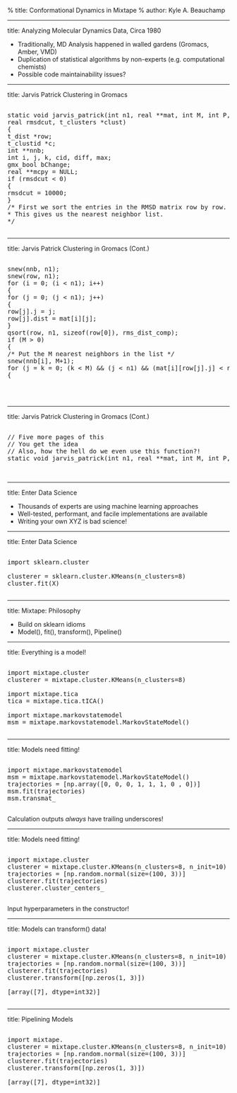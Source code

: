 % title: Conformational Dynamics in Mixtape
% author: Kyle A. Beauchamp

---
title: Analyzing Molecular Dynamics Data, Circa 1980

- Traditionally, MD Analysis happened in walled gardens (Gromacs, Amber, VMD)
- Duplication of statistical algorithms by non-experts (e.g. computational chemists)
- Possible code maintainability issues?


---
title: Jarvis Patrick Clustering in Gromacs

<pre class="prettyprint" data-lang="c">

static void jarvis_patrick(int n1, real **mat, int M, int P,
real rmsdcut, t_clusters *clust)
{
t_dist *row;
t_clustid *c;
int **nnb;
int i, j, k, cid, diff, max;
gmx_bool bChange;
real **mcpy = NULL;
if (rmsdcut < 0)
{
rmsdcut = 10000;
}
/* First we sort the entries in the RMSD matrix row by row.
* This gives us the nearest neighbor list.
*/

</pre>


---
title: Jarvis Patrick Clustering in Gromacs (Cont.)

<pre class="prettyprint" data-lang="c">

snew(nnb, n1);
snew(row, n1);
for (i = 0; (i < n1); i++)
{
for (j = 0; (j < n1); j++)
{
row[j].j = j;
row[j].dist = mat[i][j];
}
qsort(row, n1, sizeof(row[0]), rms_dist_comp);
if (M > 0)
{
/* Put the M nearest neighbors in the list */
snew(nnb[i], M+1);
for (j = k = 0; (k < M) && (j < n1) && (mat[i][row[j].j] < rmsdcut); j++)
{



</pre>



---
title: Jarvis Patrick Clustering in Gromacs (Cont.)

<pre class="prettyprint" data-lang="c">

// Five more pages of this
// You get the idea
// Also, how the hell do we even use this function?!
static void jarvis_patrick(int n1, real **mat, int M, int P, real rmsdcut, t_clusters *clust)


</pre>



---
title: Enter Data Science

- Thousands of experts are using machine learning approaches
- Well-tested, performant, and facile implementations are available
- Writing your own XYZ is bad science!



---
title: Enter Data Science

<pre class="prettyprint" data-lang="python">

import sklearn.cluster

clusterer = sklearn.cluster.KMeans(n_clusters=8)
cluster.fit(X)

</pre>

---
title: Mixtape: Philosophy

- Build on sklearn idioms
- Model(), fit(), transform(), Pipeline()


---
title: Everything is a model!


<pre class="prettyprint" data-lang="python">

import mixtape.cluster
clusterer = mixtape.cluster.KMeans(n_clusters=8)

import mixtape.tica
tica = mixtape.tica.tICA()

import mixtape.markovstatemodel
msm = mixtape.markovstatemodel.MarkovStateModel()

</pre>


---
title: Models need fitting!

<pre class="prettyprint" data-lang="python">

import mixtape.markovstatemodel
msm = mixtape.markovstatemodel.MarkovStateModel()
trajectories = [np.array([0, 0, 0, 1, 1, 1, 0 , 0])]
msm.fit(trajectories)
msm.transmat_

</pre>

Calculation outputs *always* have trailing underscores!


---
title: Models need fitting!

<pre class="prettyprint" data-lang="python">

import mixtape.cluster
clusterer = mixtape.cluster.KMeans(n_clusters=8, n_init=10)
trajectories = [np.random.normal(size=(100, 3))]
clusterer.fit(trajectories)
clusterer.cluster_centers_

</pre>

Input hyperparameters in the constructor!


---
title: Models can transform() data!

<pre class="prettyprint" data-lang="python">

import mixtape.cluster
clusterer = mixtape.cluster.KMeans(n_clusters=8, n_init=10)
trajectories = [np.random.normal(size=(100, 3))]
clusterer.fit(trajectories)
clusterer.transform([np.zeros(1, 3)])

[array([7], dtype=int32)]

</pre>


---
title: Pipelining Models


<pre class="prettyprint" data-lang="python">

import mixtape.
clusterer = mixtape.cluster.KMeans(n_clusters=8, n_init=10)
trajectories = [np.random.normal(size=(100, 3))]
clusterer.fit(trajectories)
clusterer.transform([np.zeros(1, 3)])

[array([7], dtype=int32)]

</pre>
